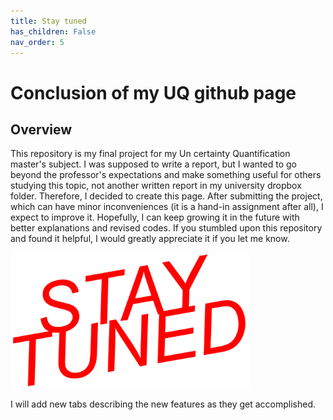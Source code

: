 ```yaml
---
title: Stay tuned
has_children: False
nav_order: 5
---
```


# Conclusion of my UQ github page

## Overview

This repository is my final project for my Un certainty Quantification master's subject. I was supposed to write a report, but I wanted to go beyond the professor's expectations and make something useful for others studying this topic, not another written report in my university dropbox folder. Therefore, I decided to create this page. After submitting the project, which can have minor inconveniences (it is a hand-in assignment after all), I expect to improve it. Hopefully, I can keep growing it in the future with better explanations and revised codes. If you stumbled upon this repository and found it helpful, I would greatly appreciate it if you let me know.  

<img src="Stay_Tuned.png" width="76%"> 


I will add new tabs describing the new features as they get accomplished.